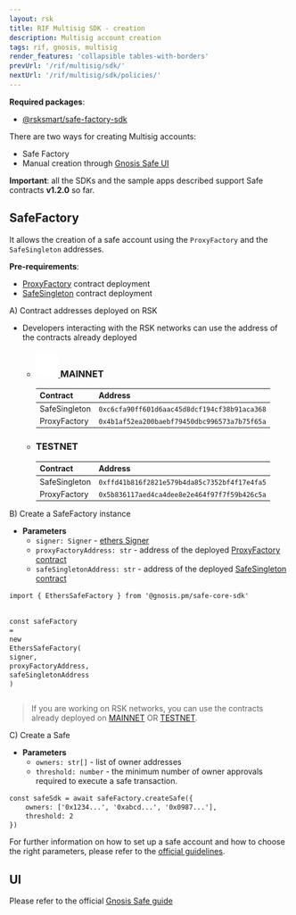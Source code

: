 ```yaml
---
layout: rsk
title: RIF Multisig SDK - creation
description: Multisig account creation
tags: rif, gnosis, multisig
render_features: 'collapsible tables-with-borders'
prevUrl: '/rif/multisig/sdk/'
nextUrl: '/rif/multisig/sdk/policies/'
---
```


**Required packages**:
- [@rsksmart/safe-factory-sdk](https://github.com/rsksmart/safe-factory-sdk)

There are two ways for creating Multisig accounts:
- Safe Factory
- Manual creation through [Gnosis Safe UI](https://rsk-gnosis-safe.com/#/welcome)

**Important**: all the SDKs and the sample apps described support Safe contracts **v1.2.0** so far.

## SafeFactory
It allows the creation of a safe account using the `ProxyFactory` and the `SafeSingleton` addresses.

**Pre-requirements**:
- [ProxyFactory](https://docs.gnosis.io/safe/docs/contracts_architecture/#5-proxy-factory) contract deployment
- [SafeSingleton](https://docs.gnosis.io/safe/docs/contracts_architecture/#1-transaction-management-core-contract) contract deployment

[](#top "collapsible")
<div class="accordion"><div class="card accordion__rsk"><div id="collapsible-0-header-0" class="card-header"><a class="btn collapsed" data-toggle="collapse" data-target="#collapsible-0-body-0">
        A) Contract addresses deployed on RSK
        <span class="hint"></span></a></div><div id="collapsible-0-body-0" class="collapse" aria-labelledby="collapsible-0-header-0"><div class="card-body"><ul>
            <li>
                Developers interacting with the RSK networks can use the address of the contracts already deployed
                <ul>
                    <li>
                        <h3 class="heading-with-icon" id="mainnet">
                            <a href="#mainnet" class="heading-icon-container">
                                <img id="anchor-icon-template" src="/assets/img/link.svg" alt="MAINNET">
                            </a>
                            MAINNET
                        </h3>
                        <table>
                          <thead>
                            <tr>
                              <th>Contract</th>
                              <th>Address</th>
                            </tr>
                          </thead>
                          <tbody>
                            <tr>
                              <td>SafeSingleton</td>
                              <td><code>0xc6cfa90ff601d6aac45d8dcf194cf38b91aca368</code></td>
                            </tr>
                            <tr>
                              <td>ProxyFactory</td>
                              <td><code>0x4b1af52ea200baebf79450dbc996573a7b75f65a</code></td>
                            </tr>
                          </tbody>
                        </table>
                    </li>
                    <li>
                        <h3 class="heading-with-icon" id="testnet"><a href="#testnet" class="heading-icon-container"><svg id="anchor-icon-template" width="20" version="1.1" xmlns="http://www.w3.org/2000/svg" x="0px" y="0px" viewBox="0 0 31.891 31.891" style="display: none;"><g style="fill: white;"><path d="M30.543,5.74l-4.078-4.035c-1.805-1.777-4.736-1.789-6.545-0.02l-4.525,4.414c-1.812,1.768-1.82,4.648-0.02,6.424 l2.586-2.484c-0.262-0.791,0.061-1.697,0.701-2.324l2.879-2.807c0.912-0.885,2.375-0.881,3.275,0.01l2.449,2.42 c0.9,0.891,0.896,2.326-0.01,3.213l-2.879,2.809c-0.609,0.594-1.609,0.92-2.385,0.711l-2.533,2.486 c1.803,1.781,4.732,1.789,6.545,0.02l4.52-4.41C32.34,10.396,32.346,7.519,30.543,5.74z"></path><path d="M13.975,21.894c0.215,0.773-0.129,1.773-0.752,2.381l-2.689,2.627c-0.922,0.9-2.414,0.895-3.332-0.012l-2.498-2.461 c-0.916-0.906-0.91-2.379,0.012-3.275l2.691-2.627c0.656-0.637,1.598-0.961,2.42-0.689l2.594-2.57 c-1.836-1.811-4.824-1.82-6.668-0.02l-4.363,4.26c-1.846,1.803-1.855,4.734-0.02,6.549l4.154,4.107 c1.834,1.809,4.82,1.818,6.668,0.018l4.363-4.26c1.844-1.805,1.852-4.734,0.02-6.547L13.975,21.894z"></path><path d="M11.139,20.722c0.611,0.617,1.611,0.623,2.234,0.008l7.455-7.416c0.621-0.617,0.625-1.615,0.008-2.234 c-0.613-0.615-1.611-0.619-2.23-0.006l-7.457,7.414C10.529,19.103,10.525,20.101,11.139,20.722z"></path></g></svg></a>TESTNET</h3>
                        <table>
                          <thead>
                            <tr>
                              <th>Contract</th>
                              <th>Address</th>
                            </tr>
                          </thead>
                          <tbody>
                            <tr>
                              <td>SafeSingleton</td>
                              <td><code class="highlighter-rouge">0xffd41b816f2821e579b4da85c7352bf4f17e4fa5</code></td>
                            </tr>
                            <tr>
                              <td>ProxyFactory</td>
                              <td><code class="highlighter-rouge">0x5b836117aed4ca4dee8e2e464f97f7f59b426c5a</code></td>
                            </tr>
                          </tbody>
                        </table>
                    </li>
                </ul>
            </li>
        </ul></div></div></div><div class="card accordion__rsk"><div id="collapsible-0-header-1" class="card-header"><a class="btn collapsed" data-toggle="collapse" data-target="#collapsible-0-body-1">
        B) Create a SafeFactory instance
        <span class="hint"></span></a></div><div id="collapsible-0-body-1" class="collapse" aria-labelledby="collapsible-0-header-1"><div class="card-body"><ul class="snippet__parameters snippet__parameters--lightgreen border-bottom-0">
            <li>
                <strong>Parameters</strong>
                <ul>
                    <li>
                        <code>signer: Signer</code> - <a href="https://docs.ethers.io/v5/api/signer/#Signer" rel="external noopener noreferrer" target="_blank">ethers Signer</a>
                    </li>
                    <li>
                        <code>proxyFactoryAddress: str</code> - address of the deployed <a href="https://docs.gnosis.io/safe/docs/contracts_architecture/#5-proxy-factory" rel="external noopener noreferrer" target="_blank">ProxyFactory contract</a>
                    </li>
                    <li>
                        <code>safeSingletonAddress: str</code> - address of the deployed <a href="https://docs.gnosis.io/safe/docs/contracts_architecture/#1-transaction-management-core-contract" rel="external noopener noreferrer" target="_blank">SafeSingleton contract</a>
                    </li>
                </ul>
            </li>
        </ul><div class="gatsby-highlight" data-language="ts"><pre class="language-ts"><code class="language-ts"><span class="token keyword">import</span> <span class="token punctuation">{</span> EthersSafeFactory <span class="token punctuation">}</span> <span class="token keyword">from</span> <span class="token string">'@gnosis.pm/safe-core-sdk'</span> 

<span class="token keyword">const</span> safeFactory <span class="token operator">=</span> <span class="token keyword">new</span> <span class="token class-name">EthersSafeFactory</span><span class="token punctuation">(</span>
signer<span class="token punctuation">,</span>
proxyFactoryAddress<span class="token punctuation">,</span>
safeSingletonAddress
<span class="token punctuation">)</span></code></pre></div><blockquote class="mt-3">
<p>If you are working on RSK networks, you can use the contracts already deployed on <a href="#mainnet">MAINNET</a> OR <a href="#testnet">TESTNET</a>.</p>
</blockquote></div></div></div><div class="card accordion__rsk"><div id="collapsible-0-header-2" class="card-header"><a class="btn collapsed" data-toggle="collapse" data-target="#collapsible-0-body-2">
C) Create a Safe
<span class="hint"></span></a></div><div id="collapsible-0-body-2" class="collapse" aria-labelledby="collapsible-0-header-2"><div class="card-body"><ul class="snippet__parameters snippet__parameters--lightgreen border-bottom-0">
<li>
<strong>Parameters</strong>
<ul>
<li>
<code>owners: str[]</code> - list of owner addresses
</li>
<li>
<code>threshold: number</code> - the minimum number of owner approvals required to execute a safe transaction.
</li>
</ul>
</li>
</ul><div class="language-ts snippet__code snippet__code--lightgreen border-top-0">
<div class="gatsby-highlight" data-language="ts"><pre class="language-ts"><code class="language-ts"><span class="token keyword">const</span> safeSdk <span class="token operator">=</span> <span class="token keyword">await</span> safeFactory<span class="token punctuation">.</span><span class="token function">createSafe</span><span class="token punctuation">(</span><span class="token punctuation">{</span>
    owners<span class="token operator">:</span> <span class="token punctuation">[</span><span class="token string">'0x1234...'</span><span class="token punctuation">,</span> <span class="token string">'0xabcd...'</span><span class="token punctuation">,</span> <span class="token string">'0x0987...'</span><span class="token punctuation">]</span><span class="token punctuation">,</span>
    threshold<span class="token operator">:</span> <span class="token number">2</span>
<span class="token punctuation">}</span><span class="token punctuation">)</span></code></pre></div>
</div></div></div></div></div>

For further information on how to set up a safe account and how to choose the right parameters, please refer to the [official guidelines](https://help.gnosis-safe.io/en/articles/4772567-what-gnosis-safe-setup-should-i-use).

## UI

Please refer to the official [Gnosis Safe guide](https://help.gnosis-safe.io/en/articles/3876461-create-a-gnosis-safe-account)
